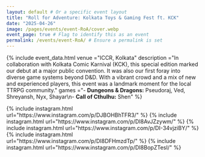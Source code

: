 ```yaml
---
layout: default # Or a specific event layout
title: "Roll for Adventure: Kolkata Toys & Gaming Fest ft. KCK"
date: "2025-04-26"
image: /pages/events/event-RoA/cover.webp
event_page: true # Flag to identify this as an event
permalink: /events/event-RoA/ # Ensure a permalink is set
---
```


{% include event_data.html
    venue       ="ICCR, Kolkata"
    description ="In collaboration with Kolkata Comic Karnival (KCK), this special edition marked our debut at a major public convention. It was also our first foray into diverse game systems beyond D&D. With a vibrant crowd and a mix of new and experienced players, this event was a landmark moment for the local TTRPG community."
    games       ="- **Dungeons & Dragons:** Pseudoraj, Ved, Shreyansh, Nyx, Shayar\n- **Call of Cthulhu:** Shen"
%}

<div style="column-width: 350px; column-gap: 10px; column-fill: balance;">
{% include instagram.html url="https://www.instagram.com/p/DJBOHBhTFR3/" %}
{% include instagram.html url="https://www.instagram.com/p/DI8AvJZzywm/" %}
{% include instagram.html url="https://www.instagram.com/p/DI-34vjziBY/" %}
{% include instagram.html url="https://www.instagram.com/p/DI8DFHmzdTp/" %}
{% include instagram.html url="https://www.instagram.com/p/DI8BopZTesI/" %}
</div>
<script src="//www.instagram.com/embed.js"></script>
